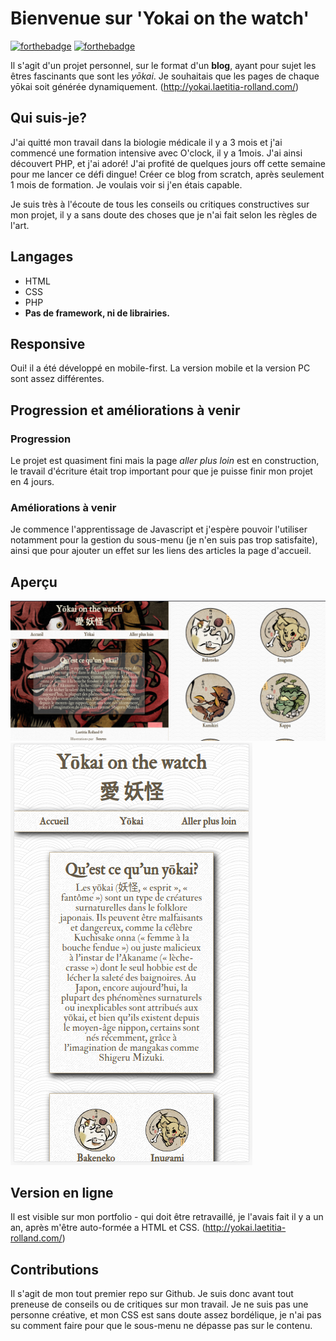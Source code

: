 # Bienvenue sur 'Yokai on the watch'

[![forthebadge](http://forthebadge.com/images/badges/built-with-love.svg)](http://forthebadge.com)  [![forthebadge](http://forthebadge.com/images/badges/powered-by-electricity.svg)](http://forthebadge.com)

Il s'agit d'un projet personnel, sur le format d'un **blog**, ayant pour sujet les êtres fascinants que sont les *yōkai*.
Je souhaitais que les pages de chaque yōkai soit générée dynamiquement.
(http://yokai.laetitia-rolland.com/)

## Qui suis-je?

J'ai quitté mon travail dans la biologie médicale il y a 3 mois et j'ai commencé une formation intensive avec O'clock, il y a 1mois.
J'ai ainsi découvert PHP, et j'ai adoré!
J'ai profité de quelques jours off cette semaine pour me lancer ce défi dingue! Créer ce blog from scratch, après seulement 1 mois de formation.
Je voulais voir si j'en étais capable.

Je suis très à l'écoute de tous les conseils ou critiques constructives sur mon projet, il y a sans doute des choses que je n'ai fait selon les règles de l'art.

## Langages

* HTML
* CSS
* PHP
* **Pas de framework, ni de librairies.**

## Responsive

Oui! il a été développé en mobile-first. La version mobile et la version PC sont assez différentes. 

## Progression et améliorations à venir
### Progression
Le projet est quasiment fini mais la page *aller plus loin* est en construction, le travail d'écriture était trop important pour que je puisse finir mon projet en 4 jours.

### Améliorations à venir
Je commence l'apprentissage de Javascript et j'espère pouvoir l'utiliser notamment pour la gestion du sous-menu (je n'en suis pas trop satisfaite), ainsi que pour ajouter un effet sur les liens des articles la page d'accueil.

## Aperçu

![capture écran pc version](images/yokaiscreen.png)                     ![capture écran mobile version](images/yokairesp.png)  

## Version en ligne

Il est visible sur mon portfolio - qui doit être retravaillé, je l'avais fait il y a un an, après m'être auto-formée a HTML et CSS.
(http://yokai.laetitia-rolland.com/)


## Contributions

Il s'agit de mon tout premier repo sur Github. Je suis donc avant tout preneuse de conseils ou de critiques sur mon travail.
Je ne suis pas une personne créative, et mon CSS est sans doute assez bordélique, je n'ai pas su comment faire pour que le sous-menu ne dépasse pas sur le contenu.
